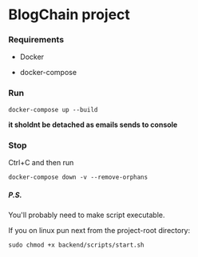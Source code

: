 # BlogChain project

### Requirements

- Docker

- docker-compose

### Run

```shell script
docker-compose up --build
```

**it sholdnt be detached as emails sends to console**

### Stop

Ctrl+C and then run 

```shell script
docker-compose down -v --remove-orphans
```

##### P.S.

You'll probably need to make script executable.

If you on linux pun next from the project-root directory:

```shell script
sudo chmod +x backend/scripts/start.sh
```

